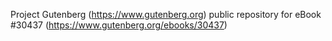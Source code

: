 Project Gutenberg (https://www.gutenberg.org) public repository for eBook #30437 (https://www.gutenberg.org/ebooks/30437)
